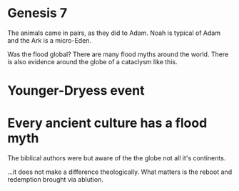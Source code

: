 # Genesis 7



The animals came in pairs, as they did to Adam.
Noah is typical of Adam and the Ark is a micro-Eden.

Was the flood global?
  There are many flood myths around the world.
  There is also evidence around the globe of a cataclysm like this.
  # Younger-Dryess event
  # Every ancient culture has a flood myth
  The biblical authors were but aware of the the globe not all it's continents.

  ...it does not make a difference theologically.  What matters is the reboot and redemption brought via ablution.


